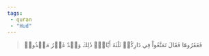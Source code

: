 ```yaml
---
tags: 
 - quran 
 - "Hud"
---
```


> فَعَقَرُوهَا فَقَالَ تَمَتَّعُواْ فِي دَارِكُمۡ ثَلَٰثَةَ أَيَّامٖۖ ذَٰلِكَ وَعۡدٌ غَيۡرُ مَكۡذُوبٖ
